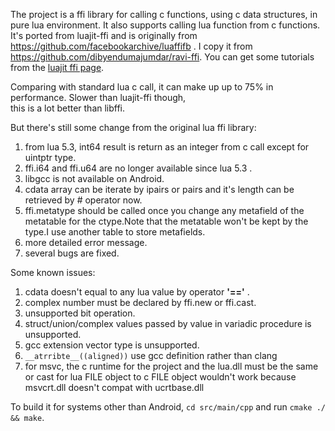 The project is a ffi library for calling c functions, using c data structures, in pure lua environment. It also supports
calling lua function from c functions. It's ported from luajit-ffi and is originally from 
https://github.com/facebookarchive/luaffifb . I copy it from https://github.com/dibyendumajumdar/ravi-ffi.
You can get some tutorials from the [luajit ffi page](http://luajit.org/ext_ffi.html).

Comparing with standard lua c call, it can make up up to 75% in performance. Slower than luajit-ffi though,  
 this is a lot better than libffi.

But there's still some change from the original lua ffi library:
 
1. from lua 5.3, int64 result is return as an integer from c call except for uintptr type.
1. ffi.i64 and ffi.u64 are no longer available since lua 5.3 .
1. libgcc is not available on Android.
1. cdata array can be iterate by ipairs or pairs and it's length can be retrieved by # operator now.
1. ffi.metatype should be called once you change any metafield of the metatable for the ctype.Note that the metatable won't be kept by the type.I use another table to store metafields.
1. more detailed error message.
1. several bugs are fixed.

Some known issues:

1. cdata doesn't equal to any lua value by operator **'=='** .
1. complex number must be declared by ffi.new or ffi.cast.
1. unsupported bit operation.
1. struct/union/complex values passed by value in variadic procedure is unsupported.
1. gcc extension vector type is unsupported.
1. `__atrribte__((aligned))` use gcc definition rather than clang
1. for msvc, the c runtime for the project and the lua.dll must be the same or
   cast for lua FILE object to c FILE object wouldn't work because msvcrt.dll doesn't compat with ucrtbase.dll



To build it for systems other than Android, `cd src/main/cpp` and run `cmake ./ && make`.
